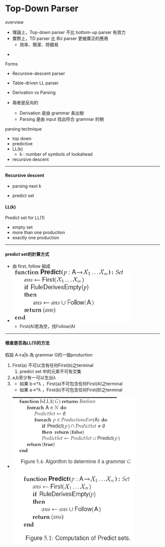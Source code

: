 # Top-Down Parser

overview

* 理論上，Top-down parser 不比 bottom-up parser 有效力
* 實際上，TD parser 比 BU parser 更被廣泛的應用
  * 效率、簡潔、除錯易

-

Forms

* Recursive-descent parser
* Table-driven LL parser

* Derivation vs Parsing

* 兩者是反向的

  * Derivation 是由 grammar 長出樹
  * Parsing 是由 input 找出符合 grammar 的樹

parsing technique

* top down
* predictive
* LL\(k\)
  * k : number of symbols of lookahead
* recursive descent

---

#### Recursive descent

* parsing next k

* predict set

#### LL\(k\)

Predict set for LL\(1\)

* empty set
* more than one production
* exactly one production

---

#### predict set的計算方式

* 由 first, follow 組成
* ![](/assets/compute-predict-set.png)
  * First\(A\)若為空，找Follow\(A\)

---

#### 檢查是否為LL\(1\)的方法

假設 A-&gt;a\|b 為 grammar G的一個production

1. First\(a\) 不可以含有任何First\(b\)之terminal
   1. predict set 中的元素不可有交集
2. a,b至少有一可以生出λ
3. * 如果 b-&gt;\*λ ，First\(a\)不可包含任何First\(A\)之terminal
   * 如果 a-&gt;\*λ ，First\(b\)不可包含任何First\(B\)之terminal

* ![](/assets/isLL1.png)![](/assets/predict_set.png)




